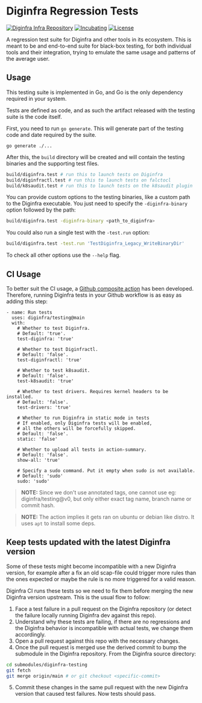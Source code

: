 # Diginfra Regression Tests

[![Diginfra Infra Repository](https://github.com/diginfra/evolution/blob/main/repos/badges/diginfra-infra-blue.svg)](https://github.com/diginfra/evolution/blob/main/REPOSITORIES.md#infra-scope) [![Incubating](https://img.shields.io/badge/status-incubating-orange?style=for-the-badge)](https://github.com/diginfra/evolution/blob/main/REPOSITORIES.md#incubating) [![License](https://img.shields.io/github/license/diginfra/testing?style=for-the-badge)](./LICENSE)

A regression test suite for Diginfra and other tools in its ecosystem.
This is meant to be and end-to-end suite for black-box testing, for both individual tools and their integration, trying to emulate the same usage and patterns of the average user.

## Usage

This testing suite is implemented in Go, and Go is the only dependency required in your system.

Tests are defined as code, and as such the artifact released with the testing suite is the code itself.

First, you need to run `go generate`. This will generate part of the testing code and date required by the suite.

```
go generate ./...
```

After this, the `build` directory will be created and will contain the testing binaries and the supporting test files.

```bash
build/diginfra.test # run this to launch tests on Diginfra
build/diginfractl.test # run this to launch tests on falctocl
build/k8saudit.test # run this to launch tests on the k8saudit plugin
```

You can provide custom options to the testing binaries, like a custom path to the Diginfra executable. You just need to specify the `-diginfra-binary` option followed by the path:

```bash
build/diginfra.test -diginfra-binary <path_to_diginfra>
```

You could also run a single test with the `-test.run` option:

```bash
build/diginfra.test -test.run 'TestDiginfra_Legacy_WriteBinaryDir'
```

To check all other options use the `--help` flag.

## CI Usage

To better suit the CI usage, a [Github composite action](https://docs.github.com/en/actions/creating-actions/creating-a-composite-action) has been developed.  
Therefore, running Diginfra tests in your Github workflow is as easy as adding this step:
```
- name: Run tests
  uses: diginfra/testing@main
  with:
    # Whether to test Diginfra.
    # Default: 'true'.
    test-diginfra: 'true'
    
    # Whether to test Diginfractl.
    # Default: 'false'.
    test-diginfractl: 'true'
    
    # Whether to test k8saudit.
    # Default: 'false'.
    test-k8saudit: 'true'
    
    # Whether to test drivers. Requires kernel headers to be installed.
    # Default: 'false'.
    test-drivers: 'true'
    
    # Whether to run Diginfra in static mode in tests
    # If enabled, only Diginfra tests will be enabled,
    # all the others will be forcefully skipped.
    # Default: 'false'.
    static: 'false'
    
    # Whether to upload all tests in action-summary.
    # Default: 'false'.
    show-all: 'true'
    
    # Specify a sudo command. Put it empty when sudo is not available.
    # Default: 'sudo'
    sudo: 'sudo'
```

> __NOTE:__ Since we don't use annotated tags, one cannot use eg: diginfra/testing@v0, but only either exact tag name, branch name or commit hash.

> __NOTE:__ The action implies it gets ran on ubuntu or debian like distro. It uses `apt` to install some deps.

## Keep tests updated with the latest Diginfra version

Some of these tests might become incompatible with a new Diginfra version, for example after a fix an old scap-file could trigger more rules than the ones expected or maybe the rule is no more triggered for a valid reason.

Diginfra CI runs these tests so we need to fix them before merging the new Diginfra version upstream. This is the usual flow to follow:

1. Face a test failure in a pull request on the Diginfra repository (or detect the failure locally running Diginfra dev against this repo).
2. Understand why these tests are failing, if there are no regressions and the Diginfra behavior is incompatible with actual tests, we change them accordingly.
3. Open a pull request against this repo with the necessary changes.
4. Once the pull request is merged use the derived commit to bump the submodule in the Diginfra repository.
From the Diginfra source directory:

 ```bash
 cd submodules/diginfra-testing
 git fetch
 git merge origin/main # or git checkout <specific-commit>
 ```

5. Commit these changes in the same pull request with the new Diginfra version that caused test failures. Now tests should pass.
